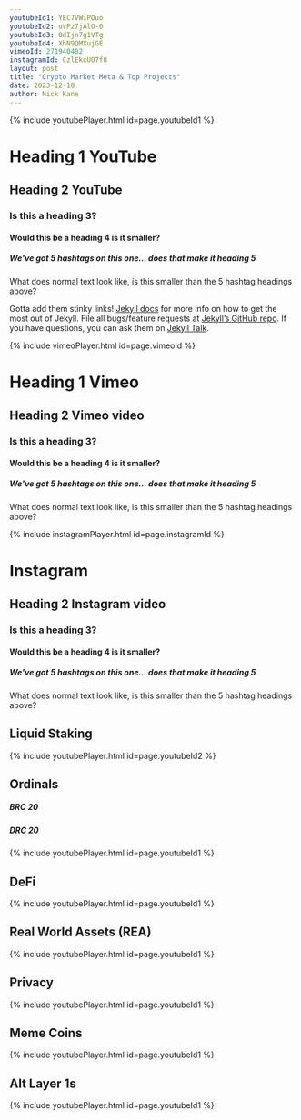 ```yaml
---
youtubeId1: YEC7VWiPOuo
youtubeId2: uvPz7jAlO-0
youtubeId3: 0dIjn7g1VTg
youtubeId4: XhN9QMXujGE
vimeoId: 271940482
instagramId: CzlEkcUO7f8
layout: post
title: "Crypto Market Meta & Top Projects"
date: 2023-12-10
author: Nick Kane
---
```


{% include youtubePlayer.html id=page.youtubeId1 %}

# Heading 1 YouTube
## Heading 2 YouTube
### Is this a heading 3? 
#### Would this be a heading 4 is it smaller?
##### We've got 5 hashtags on this one... does that make it heading 5
What does normal text look like, is this smaller than the 5 hashtag headings above? 

Gotta add them stinky links! [Jekyll docs][jekyll-docs] for more info on how to get the most out of Jekyll. File all bugs/feature requests at [Jekyll’s GitHub repo][jekyll-gh]. If you have questions, you can ask them on [Jekyll Talk][jekyll-talk].

[jekyll-docs]: https://jekyllrb.com/docs/home
[jekyll-gh]:   https://github.com/jekyll/jekyll
[jekyll-talk]: https://talk.jekyllrb.com/




{% include vimeoPlayer.html id=page.vimeoId %}

# Heading 1 Vimeo
## Heading 2 Vimeo video
### Is this a heading 3? 
#### Would this be a heading 4 is it smaller?
##### We've got 5 hashtags on this one... does that make it heading 5
What does normal text look like, is this smaller than the 5 hashtag headings above? 


{% include instagramPlayer.html id=page.instagramId %}

# Instagram
## Heading 2 Instagram video
### Is this a heading 3? 
#### Would this be a heading 4 is it smaller?
##### We've got 5 hashtags on this one... does that make it heading 5
What does normal text look like, is this smaller than the 5 hashtag headings above? 


## Liquid Staking 

{% include youtubePlayer.html id=page.youtubeId2 %}

## Ordinals
##### BRC 20
##### DRC 20

{% include youtubePlayer.html id=page.youtubeId1 %}


## DeFi 

{% include youtubePlayer.html id=page.youtubeId1 %}


## Real World Assets (REA)

{% include youtubePlayer.html id=page.youtubeId1 %}


## Privacy

{% include youtubePlayer.html id=page.youtubeId1 %}


## Meme Coins

{% include youtubePlayer.html id=page.youtubeId1 %}


## Alt Layer 1s

{% include youtubePlayer.html id=page.youtubeId1 %}



## 


